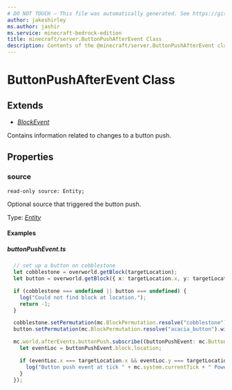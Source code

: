 ```yaml
---
# DO NOT TOUCH — This file was automatically generated. See https://github.com/mojang/minecraftapidocsgenerator to modify descriptions, examples, etc.
author: jakeshirley
ms.author: jashir
ms.service: minecraft-bedrock-edition
title: minecraft/server.ButtonPushAfterEvent Class
description: Contents of the @minecraft/server.ButtonPushAfterEvent class.
---
```

# ButtonPushAfterEvent Class

## Extends
- [*BlockEvent*](BlockEvent.md)

Contains information related to changes to a button push.

## Properties

### **source**
`read-only source: Entity;`

Optional source that triggered the button push.

Type: [*Entity*](Entity.md)

#### Examples
##### ***buttonPushEvent.ts***
```typescript
  // set up a button on cobblestone
  let cobblestone = overworld.getBlock(targetLocation);
  let button = overworld.getBlock({ x: targetLocation.x, y: targetLocation.y + 1, z: targetLocation.z });

  if (cobblestone === undefined || button === undefined) {
    log("Could not find block at location.");
    return -1;
  }

  cobblestone.setPermutation(mc.BlockPermutation.resolve("cobblestone"));
  button.setPermutation(mc.BlockPermutation.resolve("acacia_button").withState("facing_direction", 1 /* up */));

  mc.world.afterEvents.buttonPush.subscribe((buttonPushEvent: mc.ButtonPushAfterEvent) => {
    let eventLoc = buttonPushEvent.block.location;

    if (eventLoc.x === targetLocation.x && eventLoc.y === targetLocation.y + 1 && eventLoc.z === targetLocation.z) {
      log("Button push event at tick " + mc.system.currentTick + " Power:" + buttonPushEvent.block.getRedstonePower());
    }
  });
```
